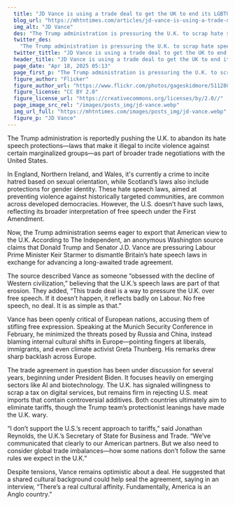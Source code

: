 ```yaml
---
  title: "JD Vance is using a trade deal to get the UK to end its LGBTQ+ hate speech protections"
  blog_url: "https://mhtntimes.com/articles/jd-vance-is-using-a-trade-deal-to-get-the-uk-to-end-its-LGBTQ-protections"
  img_alt: "JD Vance"
  des: "The Trump administration is pressuring the U.K. to scrap hate speech laws as part of a trade deal, pushing American-style free speech standards in ongoing negotiations."
  twitter_des:
    "The Trump administration is pressuring the U.K. to scrap hate speech laws as part of a trade deal, pushing American-style free speech standards in ongoing negotiations."
  twitter_tittle: "JD Vance is using a trade deal to get the UK to end its LGBTQ+ hate speech protections"
  header_title: "JD Vance is using a trade deal to get the UK to end its LGBTQ+ hate speech protections"
  page_date: "Apr 18, 2025 05:13"
  page_first_p: "The Trump administration is pressuring the U.K. to scrap hate speech laws as part of a trade deal, pushing American-style free speech standards in ongoing negotiations."
  figure_author: "Flicker"
  figure_author_url: "https://www.flickr.com/photos/gageskidmore/51128072732"
  figure_license: "CC BY 2.0"
  figure_license_url: "https://creativecommons.org/licenses/by/2.0//"
  page_image_src_rel: "/images/posts_img/jd-vance.webp"
  img_url_full: "https://mhtntimes.com/images/posts_img/jd-vance.webp"
  figure_p: "JD Vance"
---
```


The Trump administration is reportedly pushing the U.K. to abandon its hate speech protections—laws that make it illegal to incite violence against certain marginalized groups—as part of broader trade negotiations with the United States.

In England, Northern Ireland, and Wales, it's currently a crime to incite hatred based on sexual orientation, while Scotland’s laws also include protections for gender identity. These hate speech laws, aimed at preventing violence against historically targeted communities, are common across developed democracies. However, the U.S. doesn’t have such laws, reflecting its broader interpretation of free speech under the First Amendment.

Now, the Trump administration seems eager to export that American view to the U.K. According to The Independent, an anonymous Washington source claims that Donald Trump and Senator J.D. Vance are pressuring Labour Prime Minister Keir Starmer to dismantle Britain’s hate speech laws in exchange for advancing a long-awaited trade agreement.

The source described Vance as someone “obsessed with the decline of Western civilization,” believing that the U.K.’s speech laws are part of that erosion. They added, “This trade deal is a way to pressure the U.K. over free speech. If it doesn’t happen, it reflects badly on Labour. No free speech, no deal. It is as simple as that.”

Vance has been openly critical of European nations, accusing them of stifling free expression. Speaking at the Munich Security Conference in February, he minimized the threats posed by Russia and China, instead blaming internal cultural shifts in Europe—pointing fingers at liberals, immigrants, and even climate activist Greta Thunberg. His remarks drew sharp backlash across Europe.

The trade agreement in question has been under discussion for several years, beginning under President Biden. It focuses heavily on emerging sectors like AI and biotechnology. The U.K. has signaled willingness to scrap a tax on digital services, but remains firm in rejecting U.S. meat imports that contain controversial additives. Both countries ultimately aim to eliminate tariffs, though the Trump team’s protectionist leanings have made the U.K. wary.

“I don’t support the U.S.’s recent approach to tariffs,” said Jonathan Reynolds, the U.K.’s Secretary of State for Business and Trade. “We’ve communicated that clearly to our American partners. But we also need to consider global trade imbalances—how some nations don’t follow the same rules we expect in the U.K.”

Despite tensions, Vance remains optimistic about a deal. He suggested that a shared cultural background could help seal the agreement, saying in an interview, “There’s a real cultural affinity. Fundamentally, America is an Anglo country.”
